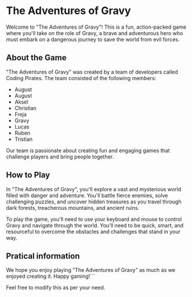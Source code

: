 # The Adventures of Gravy

Welcome to "The Adventures of Gravy"! This is a fun, action-packed game where you'll take on the role of Gravy, a brave and adventurous hero who must embark on a dangerous journey to save the world from evil forces.

## About the Game

"The Adventures of Gravy" was created by a team of developers called Coding Pirates. The team consisted of the following members:

- August
- August
- Aksel
- Christian
- Freja
- Gravy
- Lucas
- Ruben
- Tristian

Our team is passionate about creating fun and engaging games that challenge players and bring people together.

## How to Play

In "The Adventures of Gravy", you'll explore a vast and mysterious world filled with danger and adventure. You'll battle fierce enemies, solve challenging puzzles, and uncover hidden treasures as you travel through dark forests, treacherous mountains, and ancient ruins.

To play the game, you'll need to use your keyboard and mouse to control Gravy and navigate through the world. You'll need to be quick, smart, and resourceful to overcome the obstacles and challenges that stand in your way.

## Pratical information

We hope you enjoy playing "The Adventures of Gravy" as much as we enjoyed creating it. Happy gaming!```

Feel free to modify this as per your need.
